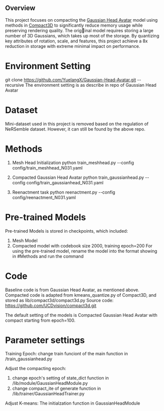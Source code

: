 ## Overview
This project focuses on compacting the [Gaussian Head Avatar](https://yuelangx.github.io/gaussianheadavatar/) model using methods in [Compact3D](https://ucdvision.github.io/compact3d/) to significantly reduce memory usage while preserving rendering quality. The original model requires storing a large number of
3D Gaussians, which takes up most of the storage. By quantizing key attributes of rotation, scale, and features, this project achieve
a 8x reduction in storage with extreme minimal impact
on performance. 


# Environment Setting
git clone https://github.com/YuelangX/Gaussian-Head-Avatar.git --recursive
The environment setting is as describe in repo of Gaussian Head Avatar

# Dataset
Mini-dataset used in this project is removed based on the regulation of NeRSemble dataset.
However, it can still be found by the above repo.

# Methods
1. Mesh Head Initialization
python train_meshhead.py --config config/train_meshhead_N031.yaml

2. Compacted Gaussian Head Avatar
python train_gaussianhead.py --config config/train_gaussianhead_N031.yaml

3. Reenactment task
python reenactment.py --config config/reenactment_N031.yaml

# Pre-trained Models
Pre-trained Models is stored in checkpoints, which included:
1. Mesh Model
2. Compacted model with codebook size 2000, training epoch=200
For using the pre-trained model, rename the model into the format showing in #Methods and run the command

# Code
Baseline code is from Gaussian Head Avatar, as mentioned above.
Compacted code is adapted from kmeans_quantize.py of Compact3D, and stored as lib/compact3d/compact3d.py
Source code: https://github.com/UCDvision/compact3d.git

The default setting of the models is Compacted Gaussian Head Avatar with compact starting from epoch=100.

# Parameter settings
Training Epoch:
change train funciont of the main function in /train_gaussianhead.py

Adjust the compacting epoch:
1. change epoch's setting of state_dict function in /lib/module/GaussianHeadModule.py
2. change compact_ite of generate function in /lib/trainer/GaussianHeadTrainer.py

Adjust K-means:
The initialzation function in GaussianHeadModule



